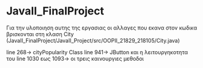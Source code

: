 # JavaII_FinalProject

Για την υλοποιηση αυτης της εργασιας οι αλλαγες που εκανα στον κωδικα βρισκονται
στη κλαση City (JavaII_FinalProject/JavaII_Project/src/OOPII_21829_218105/City.java)

line 268-> cityPopularity Class
line 941-> JButton και η λειτουργηκοτητα του
line 1030 εως 1093-> οι τρεις καινουργιες μεθοδοι
